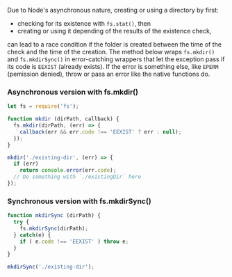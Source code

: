 Due to Node's asynchronous nature, creating or using a directory by first:
- checking for its existence with `fs.stat()`, then
- creating or using it depending of the results of the existence check,

can lead to a race condition if the folder is created between the time of the check 
and the time of the creation. The method below wraps `fs.mkdir()` and `fs.mkdirSync()` 
in error-catching wrappers that let the exception pass if its code is `EEXIST` 
(already exists). If the error is something else, like `EPERM` (pemission denied), 
throw or pass an error like the native functions do.

### Asynchronous version with fs.mkdir()

```js
let fs = require('fs');

function mkdir (dirPath, callback) {
  fs.mkdir(dirPath, (err) => {
    callback(err && err.code !== 'EEXIST' ? err : null);
  });
}

mkdir('./existing-dir', (err) => {
  if (err)
    return console.error(err.code);
  // Do something with `./existingDir` here
});
```


### Synchronous version with fs.mkdirSync()
```js
function mkdirSync (dirPath) {
  try {
    fs.mkdirSync(dirPath);
  } catch(e) {
    if ( e.code !== 'EEXIST' ) throw e;
  }
}

mkdirSync('./existing-dir');
```